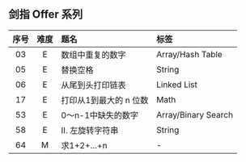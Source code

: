 ## 剑指 Offer 系列

| 序号 | 难度 | 题名 | 标签 |
|:---:|:---:|:-----|:----|
| 03 | E | 数组中重复的数字 | Array/Hash Table |
| 05 | E | 替换空格 | String |
| 06 | E | 从尾到头打印链表 | Linked List |
| 17 | E | 打印从1到最大的 n 位数 | Math |
| 53 | E | 0～n-1中缺失的数字 | Array/Binary Search |
| 58 | E | II. 左旋转字符串 | String |
| 64 | M | 求1+2+…+n | - |